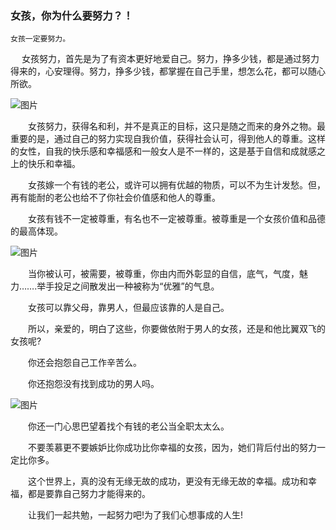 ### 女孩，你为什么要努力？！

    女孩一定要努力。
　  女孩努力，首先是为了有资本更好地爱自己。努力，挣多少钱，都是通过努力得来的，心安理得。努力，挣多少钱，都掌握在自己手里，想怎么花，都可以随心所欲。

![图片](https://r.photo.store.qq.com/psb?/V13Dt76y2Lc8g2/N746YUU7Wa9o2DL3pmXjK.5T*a2hv1fU.MwhBfr8N1Q!/o/dAk*OneOGAAA&ek=1&kp=1&pt=0&bo=cgSAAlYFAAMFAIc!&su=1203013057&tm=1489464000&sce=0-12-12&rf=2-9)

　　女孩努力，获得名和利，并不是真正的目标，这只是随之而来的身外之物。最重要的是，通过自己的努力实现自我价值，获得社会认可，得到他人的尊重。这样的女性，自我的快乐感和幸福感和一般女人是不一样的，这是基于自信和成就感之上的快乐和幸福。

　　女孩嫁一个有钱的老公，或许可以拥有优越的物质，可以不为生计发愁。但，再有能耐的老公也给不了你社会价值感和他人的尊重。

　　女孩有钱不一定被尊重，有名也不一定被尊重。被尊重是一个女孩价值和品德的最高体现。

![图片](https://r.photo.store.qq.com/psb?/V13Dt76y2Lc8g2/.yzb2ynSjPDCN0a6Do5JY07nJZxgfpDFglWSkp0PHcc!/o/dJ38tHDrFAAA&ek=1&kp=1&pt=0&bo=cgSAAlYFAAMFAIc!&su=1129708577&tm=1489464000&sce=0-12-12&rf=2-9)

　　当你被认可，被需要，被尊重，你由内而外彰显的自信，底气，气度，魅力…….举手投足之间散发出一种被称为“优雅”的气息。

　　女孩可以靠父母，靠男人，但最应该靠的人是自己。

　　所以，亲爱的，明白了这些，你要做依附于男人的女孩，还是和他比翼双飞的女孩呢?

　　你还会抱怨自己工作辛苦么。

　　你还抱怨没有找到成功的男人吗。

![图片](https://r.photo.store.qq.com/psb?/V13Dt76y2Lc8g2/dXyj0BPkLTqNs7Bn5gqC4A1bw*bDEn1JjuHATKh1wt0!/o/dCbntHDvFAAA&ek=1&kp=1&pt=0&bo=cgSAAlYFAAMFAIc!&su=1175691137&tm=1489464000&sce=0-12-12&rf=2-9)

　　你还一门心思巴望着找个有钱的老公当全职太太么。

　　不要羡慕更不要嫉妒比你成功比你幸福的女孩，因为，她们背后付出的努力一定比你多。

　　这个世界上，真的没有无缘无故的成功，更没有无缘无故的幸福。成功和幸福，都是要靠自己努力才能得来的。

　　让我们一起共勉，一起努力吧!为了我们心想事成的人生!

